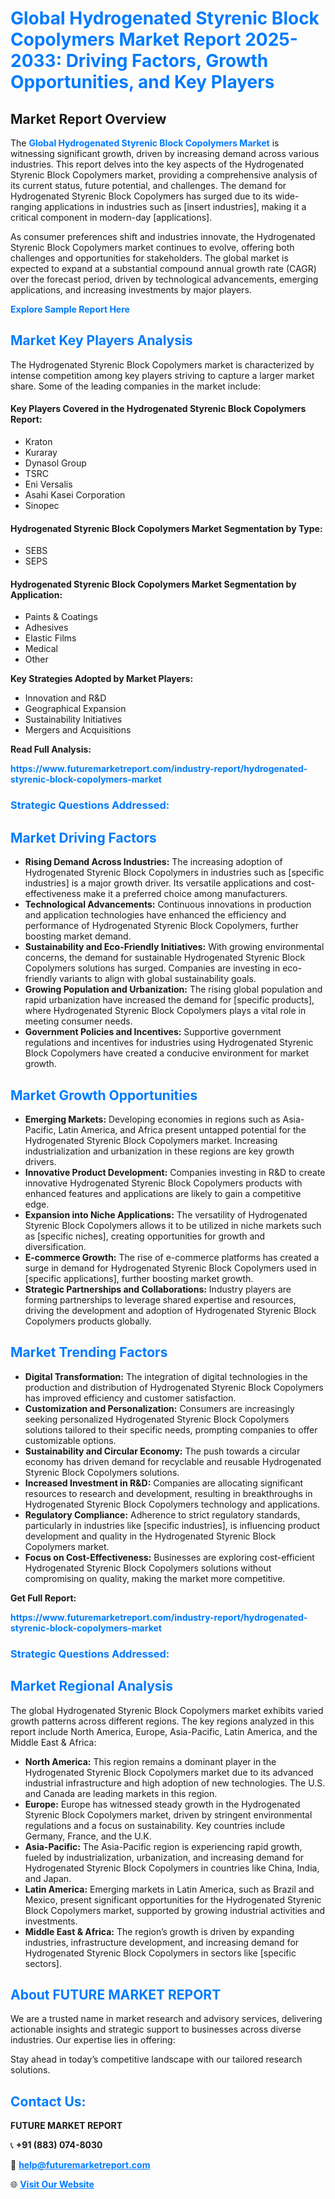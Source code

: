 <h1 style="color: #007BFF;">Global Hydrogenated Styrenic Block Copolymers Market Report 2025-2033: Driving Factors, Growth Opportunities, and Key Players</h1>

<section id="overview">
<h2>Market Report Overview</h2>
<p>The <a href="https://www.futuremarketreport.com/industry-report/hydrogenated-styrenic-block-copolymers-market" style="color: #007BFF; text-decoration: none;"><strong>Global Hydrogenated Styrenic Block Copolymers Market</strong></a> is witnessing significant growth, driven by increasing demand across various industries. This report delves into the key aspects of the Hydrogenated Styrenic Block Copolymers market, providing a comprehensive analysis of its current status, future potential, and challenges. The demand for Hydrogenated Styrenic Block Copolymers has surged due to its wide-ranging applications in industries such as [insert industries], making it a critical component in modern-day [applications].</p>
<p>As consumer preferences shift and industries innovate, the Hydrogenated Styrenic Block Copolymers market continues to evolve, offering both challenges and opportunities for stakeholders. The global market is expected to expand at a substantial compound annual growth rate (CAGR) over the forecast period, driven by technological advancements, emerging applications, and increasing investments by major players.</p>
</section>

<section id="overview">
<p><a href="https://www.futuremarketreport.com/request-sample/reportId=46871" style="color: #007BFF; text-decoration: none;"><strong>Explore Sample Report Here</strong></a></p>
</section>

<section id="key-players">
<h2 style="color: #007BFF;">Market Key Players Analysis</h2>
<p>The Hydrogenated Styrenic Block Copolymers market is characterized by intense competition among key players striving to capture a larger market share. Some of the leading companies in the market include:</p>
<h4>Key Players Covered in the Hydrogenated Styrenic Block Copolymers Report:</h4>
<ul><li>Kraton</li><li>Kuraray</li><li>Dynasol Group</li><li>TSRC</li><li>Eni Versalis</li><li>Asahi Kasei Corporation</li><li>Sinopec</li></ul>
<h4>Hydrogenated Styrenic Block Copolymers Market Segmentation by Type:</h4>
<ul><li>SEBS</li><li>SEPS</li></ul>

<h4>Hydrogenated Styrenic Block Copolymers Market Segmentation by Application:</h4>
<ul><li>Paints &amp; Coatings</li><li>Adhesives</li><li>Elastic Films</li><li>Medical</li><li>Other</li></ul>
<p><strong>Key Strategies Adopted by Market Players:</strong></p>
<ul>
<li>Innovation and R&D</li>
<li>Geographical Expansion</li>
<li>Sustainability Initiatives</li>
<li>Mergers and Acquisitions</li>
</ul>
</section>

<section>
<p><strong>Read Full Analysis: </strong></p><a href="https://www.futuremarketreport.com/industry-report/hydrogenated-styrenic-block-copolymers-market" style="color: #007BFF; text-decoration: none;"><strong>https://www.futuremarketreport.com/industry-report/hydrogenated-styrenic-block-copolymers-market</strong></a>
<h3 style="color: #007BFF;">Strategic Questions Addressed:</h3>
</section>

<section id="driving-factors">
<h2 style="color: #007BFF;">Market Driving Factors</h2>
<ul>
<li><strong>Rising Demand Across Industries:</strong> The increasing adoption of Hydrogenated Styrenic Block Copolymers in industries such as [specific industries] is a major growth driver. Its versatile applications and cost-effectiveness make it a preferred choice among manufacturers.</li>
<li><strong>Technological Advancements:</strong> Continuous innovations in production and application technologies have enhanced the efficiency and performance of Hydrogenated Styrenic Block Copolymers, further boosting market demand.</li>
<li><strong>Sustainability and Eco-Friendly Initiatives:</strong> With growing environmental concerns, the demand for sustainable Hydrogenated Styrenic Block Copolymers solutions has surged. Companies are investing in eco-friendly variants to align with global sustainability goals.</li>
<li><strong>Growing Population and Urbanization:</strong> The rising global population and rapid urbanization have increased the demand for [specific products], where Hydrogenated Styrenic Block Copolymers plays a vital role in meeting consumer needs.</li>
<li><strong>Government Policies and Incentives:</strong> Supportive government regulations and incentives for industries using Hydrogenated Styrenic Block Copolymers have created a conducive environment for market growth.</li>
</ul>
</section>

<section id="growth-opportunities">
<h2 style="color: #007BFF;">Market Growth Opportunities</h2>
<ul>
<li><strong>Emerging Markets:</strong> Developing economies in regions such as Asia-Pacific, Latin America, and Africa present untapped potential for the Hydrogenated Styrenic Block Copolymers market. Increasing industrialization and urbanization in these regions are key growth drivers.</li>
<li><strong>Innovative Product Development:</strong> Companies investing in R&D to create innovative Hydrogenated Styrenic Block Copolymers products with enhanced features and applications are likely to gain a competitive edge.</li>
<li><strong>Expansion into Niche Applications:</strong> The versatility of Hydrogenated Styrenic Block Copolymers allows it to be utilized in niche markets such as [specific niches], creating opportunities for growth and diversification.</li>
<li><strong>E-commerce Growth:</strong> The rise of e-commerce platforms has created a surge in demand for Hydrogenated Styrenic Block Copolymers used in [specific applications], further boosting market growth.</li>
<li><strong>Strategic Partnerships and Collaborations:</strong> Industry players are forming partnerships to leverage shared expertise and resources, driving the development and adoption of Hydrogenated Styrenic Block Copolymers products globally.</li>
</ul>
</section>

<section id="trending-factors">
<h2 style="color: #007BFF;">Market Trending Factors</h2>
<ul>
<li><strong>Digital Transformation:</strong> The integration of digital technologies in the production and distribution of Hydrogenated Styrenic Block Copolymers has improved efficiency and customer satisfaction.</li>
<li><strong>Customization and Personalization:</strong> Consumers are increasingly seeking personalized Hydrogenated Styrenic Block Copolymers solutions tailored to their specific needs, prompting companies to offer customizable options.</li>
<li><strong>Sustainability and Circular Economy:</strong> The push towards a circular economy has driven demand for recyclable and reusable Hydrogenated Styrenic Block Copolymers solutions.</li>
<li><strong>Increased Investment in R&D:</strong> Companies are allocating significant resources to research and development, resulting in breakthroughs in Hydrogenated Styrenic Block Copolymers technology and applications.</li>
<li><strong>Regulatory Compliance:</strong> Adherence to strict regulatory standards, particularly in industries like [specific industries], is influencing product development and quality in the Hydrogenated Styrenic Block Copolymers market.</li>
<li><strong>Focus on Cost-Effectiveness:</strong> Businesses are exploring cost-efficient Hydrogenated Styrenic Block Copolymers solutions without compromising on quality, making the market more competitive.</li>
</ul>
</section>

<section>
<p><strong>Get Full Report: </strong></p><a href="https://www.futuremarketreport.com/industry-report/hydrogenated-styrenic-block-copolymers-market" style="color: #007BFF; text-decoration: none;"><strong>https://www.futuremarketreport.com/industry-report/hydrogenated-styrenic-block-copolymers-market</strong></a>
<h3 style="color: #007BFF;">Strategic Questions Addressed:</h3>
</section>


<section id="regional-analysis">
<h2 style="color: #007BFF;">Market Regional Analysis</h2>
<p>The global Hydrogenated Styrenic Block Copolymers market exhibits varied growth patterns across different regions. The key regions analyzed in this report include North America, Europe, Asia-Pacific, Latin America, and the Middle East & Africa:</p>
<ul>
<li><strong>North America:</strong> This region remains a dominant player in the Hydrogenated Styrenic Block Copolymers market due to its advanced industrial infrastructure and high adoption of new technologies. The U.S. and Canada are leading markets in this region.</li>
<li><strong>Europe:</strong> Europe has witnessed steady growth in the Hydrogenated Styrenic Block Copolymers market, driven by stringent environmental regulations and a focus on sustainability. Key countries include Germany, France, and the U.K.</li>
<li><strong>Asia-Pacific:</strong> The Asia-Pacific region is experiencing rapid growth, fueled by industrialization, urbanization, and increasing demand for Hydrogenated Styrenic Block Copolymers in countries like China, India, and Japan.</li>
<li><strong>Latin America:</strong> Emerging markets in Latin America, such as Brazil and Mexico, present significant opportunities for the Hydrogenated Styrenic Block Copolymers market, supported by growing industrial activities and investments.</li>
<li><strong>Middle East & Africa:</strong> The region’s growth is driven by expanding industries, infrastructure development, and increasing demand for Hydrogenated Styrenic Block Copolymers in sectors like [specific sectors].</li>
</ul>
</section>

<footer>
<h2 style="color: #007BFF;">About FUTURE MARKET REPORT</h2>
<p>We are a trusted name in market research and advisory services, delivering actionable insights and strategic support to businesses across diverse industries. Our expertise lies in offering:</p>

<p>Stay ahead in today’s competitive landscape with our tailored research solutions.</p>

<h2 style="color: #007BFF;">Contact Us:</h2>
<p><strong>FUTURE MARKET REPORT</strong></p>
<p>📞 <strong>+91 (883) 074-8030</strong></p>
<p>📧 <strong><a href="mailto:help@futuremarketreport.com" style="color: #007BFF;">help@futuremarketreport.com</a></strong></p>
<p>🌐 <strong><a href="https://www.futuremarketreport.com/" style="color: #007BFF;">Visit Our Website</a></strong></p>
</footer>